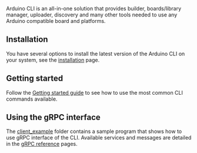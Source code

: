 Arduino CLI is an all-in-one solution that provides builder, boards/library manager,
uploader, discovery and many other tools needed to use any Arduino compatible board
and platforms.

## Installation

You have several options to install the latest version of the Arduino
CLI on your system, see the [installation] page.

## Getting started

Follow the [Getting started guide] to see how to use the most
common CLI commands available.

## Using the gRPC interface

The [client_example] folder contains a sample program that shows how to use gRPC
interface of the CLI. Available services and messages are detailed in the
[gRPC reference] pages.

[installation]: installation.md
[getting started guide]: getting-started.md
[client_example]: https://github.com/arduino/arduino-cli/blob/master/client_example
[grpc reference]: rpc/commands
